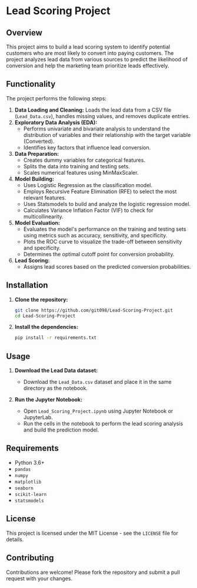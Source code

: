 # Lead Scoring Project

## Overview

This project aims to build a lead scoring system to identify potential customers who are most likely to convert into paying customers. The project analyzes lead data from various sources to predict the likelihood of conversion and help the marketing team prioritize leads effectively.

## Functionality

The project performs the following steps:

1.  **Data Loading and Cleaning:** Loads the lead data from a CSV file (`Lead_Data.csv`), handles missing values, and removes duplicate entries.
2.  **Exploratory Data Analysis (EDA):**
    *   Performs univariate and bivariate analysis to understand the distribution of variables and their relationship with the target variable (Converted).
    *   Identifies key factors that influence lead conversion.
3.  **Data Preparation:**
    *   Creates dummy variables for categorical features.
    *   Splits the data into training and testing sets.
    *   Scales numerical features using MinMaxScaler.
4.  **Model Building:**
    *   Uses Logistic Regression as the classification model.
    *   Employs Recursive Feature Elimination (RFE) to select the most relevant features.
    *   Uses Statsmodels to build and analyze the logistic regression model.
    *   Calculates Variance Inflation Factor (VIF) to check for multicollinearity.
5.  **Model Evaluation:**
    *   Evaluates the model's performance on the training and testing sets using metrics such as accuracy, sensitivity, and specificity.
    *   Plots the ROC curve to visualize the trade-off between sensitivity and specificity.
    *   Determines the optimal cutoff point for conversion probability.
6.  **Lead Scoring:**
    *   Assigns lead scores based on the predicted conversion probabilities.

## Installation

1.  **Clone the repository:**

    ```bash
    git clone https://github.com/git098/Lead-Scoring-Project.git
    cd Lead-Scoring-Project
    ```

2.  **Install the dependencies:**

    ```bash
    pip install -r requirements.txt
    ```

## Usage

1.  **Download the Lead Data dataset:**

    *   Download the `Lead_Data.csv` dataset and place it in the same directory as the notebook.
2.  **Run the Jupyter Notebook:**

    *   Open `Lead_Scoring_Project.ipynb` using Jupyter Notebook or JupyterLab.
    *   Run the cells in the notebook to perform the lead scoring analysis and build the prediction model.

## Requirements

*   Python 3.6+
*   `pandas`
*   `numpy`
*   `matplotlib`
*   `seaborn`
*   `scikit-learn`
*   `statsmodels`

## License

This project is licensed under the MIT License - see the `LICENSE` file for details.

## Contributing

Contributions are welcome! Please fork the repository and submit a pull request with your changes.
